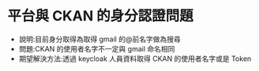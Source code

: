 # 平台與 CKAN 的身分認證問題

- 說明:目前身分取得為取得 gmail 的@前名字做為搜尋
- 問題:CKAN 的使用者名字不一定與 gmail 命名相同
- 期望解決方法:透過 keycloak 人員資料取得 CKAN 的使用者名字或是 Token
